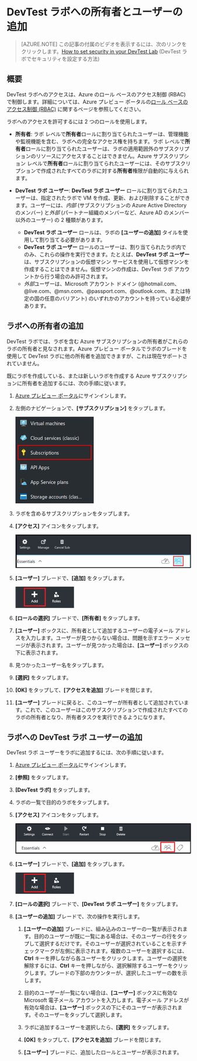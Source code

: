 <properties
	pageTitle="DevTest ラボへの所有者とユーザーの追加 | Microsoft Azure"
	description="Azure DevTest ラボにサブスクリプション外のユーザーを安全に追加する方法を説明します。"
	services="devtest-lab,virtual-machines"
	documentationCenter="na"
	authors="tomarcher"
	manager="douge"
	editor=""/>

<tags
	ms.service="devtest-lab"
	ms.workload="na"
	ms.tgt_pltfrm="na"
	ms.devlang="na"
	ms.topic="article"
	ms.date="04/18/2016"
	ms.author="tarcher"/>

# DevTest ラボへの所有者とユーザーの追加

> [AZURE.NOTE] この記事の付属のビデオを表示するには、次のリンクをクリックします。[How to set security in your DevTest Lab](/documentation/videos/how-to-set-security-in-your-devtest-lab) (DevTest ラボでセキュリティを設定する方法)

## 概要

DevTest ラボへのアクセスは、Azure のロール ベースのアクセス制御 (RBAC) で制御します。詳細については、Azure プレビュー ポータルの[ロール ベースのアクセス制御 (RBAC)](https://azure.microsoft.com/searchresults?query=Role%20Based%20Access%20Control%20%28RBAC%29) に関するページを参照してください。

ラボへのアクセスを許可するには 2 つのロールを使用します。

 - **所有者**: ラボ レベルで**所有者**ロールに割り当てられたユーザーは、管理機能や監視機能を含む、ラボへの完全なアクセス権を持ちます。ラボ レベルで**所有者**ロールに割り当てられたユーザーは、ラボの適用範囲外のサブスクリプションのリソースにアクセスすることはできません。Azure サブスクリプション レベルで**所有者**ロールに割り当てられたユーザーには、そのサブスクリプションで作成されたすべてのラボに対する**所有者**権限が自動的に与えられます。

 -  **DevTest ラボ ユーザー**: **DevTest ラボ ユーザー** ロールに割り当てられたユーザーは、指定されたラボで VM を作成、更新、および削除することができます。ユーザーには、*内部* (サブスクリプションの Azure Active Directory のメンバー) と*外部* (パートナー組織のメンバーなど、Azure AD のメンバー以外のユーザー) の 2 種類があります。
	-  **DevTest ラボ ユーザー** ロールは、ラボの **[ユーザーの追加]** タイルを使用して割り当てる必要があります。
	-  **DevTest ラボ ユーザー** ロールのユーザーは、割り当てられたラボ内でのみ、これらの操作を実行できます。たとえば、**DevTest ラボ ユーザー**は、サブスクリプションの仮想マシン サービスを使用して仮想マシンを作成することはできません。仮想マシンの作成は、DevTest ラボ アカウントから行う場合のみ許可されます。
	- *外部*ユーザーは、Microsoft アカウント ドメイン (@hotmail.com、@live.com、@msn.com、@passport.com、@outlook.com、または特定の国の任意のバリアント) のいずれかのアカウントを持っている必要があります。

## ラボへの所有者の追加

DevTest ラボでは、ラボを含む Azure サブスクリプションの所有者がこれらのラボの所有者と見なされます。Azure プレビュー ポータルでラボのブレードを使用して DevTest ラボに他の所有者を追加できますが、これは現在サポートされていません。

既にラボを作成している、または新しいラボを作成する Azure サブスクリプションに所有者を追加するには、次の手順に従います。

1. [Azure プレビュー ポータル](https://portal.azure.com)にサインインします。

1. 左側のナビゲーションで、**[サブスクリプション]** をタップします。

	![Subscriptions link](./media/devtest-lab-add-devtest-user/subscriptions.png)
	
1. ラボを含めるサブスクリプションをタップします。

1. **[アクセス]** アイコンをタップします。

	![Access users](./media/devtest-lab-add-devtest-user/access-users.png)

1. **[ユーザー]** ブレードで、**[追加]** をタップします。

	![ユーザーの追加](./media/devtest-lab-add-devtest-user/devtest-users-blade.png)

1. **[ロールの選択]** ブレードで、**[所有者]** をタップします。

1. **[ユーザー]** ボックスに、所有者として追加するユーザーの電子メール アドレスを入力します。ユーザーが見つからない場合は、問題を示すエラー メッセージが表示されます。ユーザーが見つかった場合は、**[ユーザー]** ボックスの下に表示されます。

1. 見つかったユーザー名をタップします。

1. **[選択]** をタップします。

1. **[OK]** をタップして、**[アクセスを追加]** ブレードを閉じます。

1. **[ユーザー]** ブレードに戻ると、このユーザーが所有者として追加されています。これで、このユーザーはこのサブスクリプションで作成されたすべてのラボの所有者となり、所有者タスクを実行できるようになります。

## ラボへの DevTest ラボ ユーザーの追加

DevTest ラボ ユーザーをラボに追加するには、次の手順に従います。

1. [Azure プレビュー ポータル](https://portal.azure.com)にサインインします。

1. **[参照]** をタップします。

1. **[DevTest ラボ]** をタップします。

1. ラボの一覧で目的のラボをタップします。

1. **[アクセス]** アイコンをタップします。

	![User access](./media/devtest-lab-add-devtest-user/devtest-lab-home-blade.png)

1. **[ユーザー]** ブレードで、**[追加]** をタップします。

	![ユーザーの追加](./media/devtest-lab-add-devtest-user/devtest-users-blade.png)

1. **[ロールの選択]** ブレードで、**[DevTest ラボ ユーザー]** をタップします。

1. **[ユーザーの追加]** ブレードで、次の操作を実行します。

	1. **[ユーザーの追加]** ブレードに、組み込みのユーザーの一覧が表示されます。目的のユーザーが既に一覧にある場合は、そのユーザーの行をタップして選択するだけです。そのユーザーが選択されていることを示すチェックマークが左側に表示されます。複数のユーザーを選択するには、**Ctrl** キーを押しながら各ユーザーをクリックします。ユーザーの選択を解除するには、**Ctrl** キーを押しながら、選択解除するユーザーをクリックします。ブレードの下部のカウンターが、選択したユーザーの数を示します。

	1. 目的のユーザーが一覧にない場合は、**[ユーザー]** ボックスに有効な Microsoft 電子メール アカウントを入力します。電子メール アドレスが有効な場合は、**[ユーザー]** ボックスの下にそのユーザーが表示されます。そのユーザーをタップして選択します。

	1. ラボに追加するユーザーを選択したら、**[選択]** をタップします。

	1. **[OK]** をタップして、**[アクセスを追加]** ブレードを閉じます。

	1. **[ユーザー]** ブレードに、追加したロールとユーザーが表示されます。

<!---HONumber=AcomDC_0420_2016-->